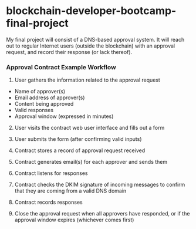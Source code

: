# blockchain-developer-bootcamp-final-project

My final project will consist of a DNS-based approval system. It will reach out to regular Internet users (outside the blockchain) with an approval request, and record their response (or lack thereof).

### Approval Contract Example Workflow
1. User gathers the information related to the approval request
  - Name of approver(s)
  - Email address of approver(s)
  - Content being approved
  - Valid responses
  - Approval window (expressed in minutes)

2. User visits the contract web user interface and fills out a form

3. User submits the form (after confirming valid inputs)

4. Contract stores a record of approval request received

5. Contract generates email(s) for each approver and sends them

6. Contract listens for responses

7. Contract checks the DKIM signature of incoming messages to confirm that they are coming from a valid DNS domain

8. Contract records responses

9. Close the approval request when all approvers have responded, or if the approval window expires (whichever comes first)